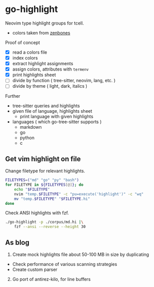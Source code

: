 # go-highlight

Neovim type highlight groups for tcell.

- colors taken from [zenbones](https://github.com/mcchrish/zenbones.nvim)

Proof of concept

- [x] read a colors file
- [x] index colors
- [x] extract highlight assignments
- [x] assign colors, attributes with `termenv`
- [x] print highlights sheet
- [ ] divide by function ( tree-sitter, neovim, lang, etc. )
- [ ] divide by theme ( light, dark, italics )

Further

- tree-sitter queries and highlights
- given file of language, highlights sheet
  - print language with given highlights
- languages ( which go-tree-sitter supports )
  - markdown
  - go
  - python
  - c

## Get vim highlight on file

Change filetype for relevant highlights.

```bash
FILETYPES=("md" "go" "py" "bash")
for FILETYPE in ${FILETYPES[@]}; do
    echo "$FILETYPE"
    nvim "temp.$FILETYPE" -c "pu=execute('highlight')" -c "wq"
    mv "temp.$FILETYPE" "$FILETYPE.hi"
done
```

Check ANSI highlights with fzf.

```bash
./go-highlight -p ./corpus/md.hi |\
    fzf --ansi --reverse --height 30
```

## As blog

1. Create mock highlights file about 50-100 MB in size by duplicating

- Check performance of various scanning strategies
- Create custom parser

2. Go port of antirez-kilo, for line buffers
